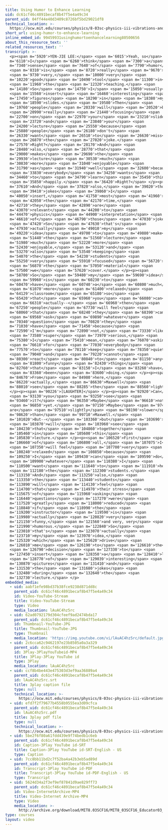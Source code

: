 ```yaml
---
title: Using Humor to Enhance Learning
uid: dc61cf46c4891becaf8b47f5e4a49c34
parent_uid: 04ff44e40d3409c8726bf5bd29021df8
technical_location: >-
  https://ocw.mit.edu/courses/physics/8-03sc-physics-iii-vibrations-and-waves-fall-2016/instructor-insights/using-humor-to-enhance-learning
short_url: using-humor-to-enhance-learning
inline_embed_id: 99459931usinghumortoenhancelearning80500656
about_this_resource_text: ''
related_resources_text: ''
transcript: >-
  <p><span m='5920'>YEN-JIE LEE:</span> <span m='6015'>Yeah, so</span> <span
  m='6110'>I</span> <span m='6260'>think</span> <span m='7300'>a</span> <span
  m='7340'>sense</span> <span m='7640'>of</span> <span m='7790'>humor</span>
  <span m='8310'>is</span> <span m='8720'>really</span> <span m='9670'>a</span>
  <span m='9730'>very,</span> <span m='10000'>very</span> <span
  m='10220'>good</span> <span m='10490'>tool</span> <span m='11300'>in</span>
  <span m='11960'>the</span> <span m='12320'>teaching.</span> <span
  m='14180'>So</span> <span m='14750'>I</span> <span m='15050'>usually</span>
  <span m='15560'>insert</span> <span m='16460'>interesting</span> <span
  m='17450'>figures</span> <span m='18290'>in</span> <span m='18380'>my</span>
  <span m='18590'>slides.</span> <span m='19580'>Then</span> <span
  m='19760'>people</span> <span m='20330'>will</span> <span m='20520'>be</span>
  <span m='20990'>really</span> <span m='21440'>focusing</span> <span
  m='22700'>on</span> <span m='22970'>your</span> <span m='23210'>slides</span>
  <span m='23720'>and</span> <span m='23840'>your</span> <span
  m='24200'>lecture</span> <span m='25550'>because</span> <span
  m='25880'>people</span> <span m='26180'>don't</span> <span
  m='26330'>want</span> <span m='26510'>to</span> <span m='26630'>miss</span>
  <span m='26870'>the</span> <span m='27020'>joke.</span> <span
  m='27570'>Right?</span> <span m='28170'>And</span> <span
  m='28480'>also,</span> <span m='28770'>that</span> <span
  m='29000'>makes</span> <span m='29690'>the</span> <span
  m='29930'>lecture</span> <span m='30530'>much</span> <span
  m='30830'>more</span> <span m='31040'>enjoyable</span> <span
  m='31790'>as</span> <span m='31940'>well</span> <span m='32600'>because</span>
  <span m='33830'>everybody</span> <span m='34250'>wants</span> <span
  m='34460'>to</span> <span m='34790'>learn</span> <span m='35450'>things</span>
  <span m='35850'>happily.</span> <span m='36420'>Right?</span> </p><p><span
  m='37610'>And</span> <span m='37820'>also,</span> <span m='39020'>those</span>
  <span m='39410'>jokes</span> <span m='39860'>I</span> <span
  m='40050'>insert,</span> <span m='41750'>most</span> <span m='41960'>of</span>
  <span m='42050'>the</span> <span m='42170'>time,</span> <span
  m='42710'>they</span> <span m='42890'>are</span> <span
  m='43070'>relevant</span> <span m='44200'>to</span> <span
  m='44470'>physics</span> <span m='44900'>interpretation</span> <span
  m='46610'>of</span> <span m='46790'>those</span> <span m='47030'>jokes.</span>
  <span m='47420'>So</span> <span m='47630'>that's</span> <span
  m='47930'>actually</span> <span m='49010'>my</span> <span
  m='49220'>idea</span> <span m='49700'>to</span> <span m='49880'>make</span>
  <span m='51440'>the</span> <span m='51560'>lecture</span> <span
  m='51980'>much</span> <span m='52220'>more</span> <span
  m='52430'>enjoyable,</span> <span m='53120'>and</span> <span
  m='53270'>also</span> <span m='53540'>keeping</span> <span
  m='54070'>the</span> <span m='54230'>students</span> <span
  m='55250'>very</span> <span m='55910'>focused</span> <span m='56720'>on</span>
  <span m='56870'>the</span> <span m='57050'>material</span> <span
  m='57500'>we</span> <span m='57620'>cover.</span> </p><p><span
  m='58700'>So</span> <span m='59480'>my</span> <span m='59690'>idea</span>
  <span m='59960'>is</span> <span m='60230'>to</span> <span
  m='60470'>have</span> <span m='60740'>a</span> <span m='60800'>much</span>
  <span m='61070'>more</span> <span m='61400'>relaxed</span> <span
  m='64129'>classroom</span> <span m='65180'>so</span> <span
  m='65420'>that</span> <span m='65960'>you</span> <span m='66080'>can</span>
  <span m='66310'>actually--</span> <span m='66960'>then</span> <span
  m='67250'>people</span> <span m='67730'>will feel</span> <span
  m='68060'>that</span> <span m='68240'>they</span> <span m='68390'>can</span>
  <span m='69560'>ask</span> <span m='69890'>whatever</span> <span
  m='70340'>question</span> <span m='70820'>they</span> <span
  m='71030'>have</span> <span m='71450'>because</span> <span
  m='72590'>I'm</span> <span m='72890'>not,</span> <span m='73330'>like,</span>
  <span m='73580'>super</span> <span m='73970'>serious,</span> <span
  m='75380'>I</span> <span m='75410'>mean,</span> <span m='76070'>asking</span>
  <span m='76610'>for</span> <span m='77030'>everybody</span> <span
  m='77570'>to</span> <span m='78110'>keep</span> <span m='78350'>quiet</span>
  <span m='79040'>and</span> <span m='79220'>cannot</span> <span
  m='80300'>react</span> <span m='80840'>to</span> <span m='81150'>any</span>
  <span m='81800'>funny</span> <span m='82430'>things</span> <span
  m='82760'>that</span> <span m='83150'>I</span> <span m='83260'>have</span>
  <span m='83360'>been</span> <span m='83600'>doing.</span> </p><p><span
  m='84670'>From</span> <span m='84980'>here,</span> <span
  m='86220'>actually,</span> <span m='86630'>Maxwell</span> <span
  m='88010'>see</span> <span m='88285'>the</span> <span m='88560'>light.</span>
  </p><p><span m='90226'>[LAUGHTER]</span> </p><p><span m='92920'>Can</span>
  <span m='93130'>you</span> <span m='93250'>see</span> <span
  m='93460'>it?</span> <span m='96350'>Maybe</span> <span m='96610'>not</span>
  <span m='96850'>yet.</span> <span m='97150'>Maybe</span> <span m='97440'>we
  are</span> <span m='97510'>slightly</span> <span m='98190'>slower</span> <span
  m='98620'>than</span> <span m='99710'>Maxwell.</span> <span
  m='101020'>But--</span> <span m='103360'>but</span> <span m='103690'>we</span>
  <span m='103870'>will</span> <span m='103960'>see</span> <span
  m='104230'>that</span> <span m='104860'>together</span> <span
  m='105460'>in</span> <span m='105600'>this</span> <span
  m='105830'>lecture.</span> </p><p><span m='106520'>First</span> <span
  m='106660'>of</span> <span m='106800'>all,</span> <span m='107075'>I</span>
  <span m='107350'>will feel</span> <span m='107700'>very</span> <span
  m='108240'>relaxed</span> <span m='108850'>because</span> <span
  m='109250'>I</span> <span m='109430'>can</span> <span m='109590'>do</span>
  <span m='109900'>whatever</span> <span m='110380'>I</span> <span
  m='110500'>want</span> <span m='111640'>to</span> <span m='111910'>help</span>
  <span m='112180'>the</span> <span m='112300'>students.</span> <span
  m='113150'>And</span> <span m='113250'>also,</span> <span
  m='113350'>the</span> <span m='113440'>students</span> <span
  m='113890'>will</span> <span m='114130'>feel</span> <span
  m='114700'>that</span> <span m='114970'>their stress</span> <span
  m='115675'>of</span> <span m='115960'>asking</span> <span
  m='116440'>questions</span> <span m='117270'>were</span> <span
  m='117520'>greatly</span> <span m='118000'>reduced</span> <span
  m='118840'>if</span> <span m='118990'>the</span> <span
  m='119200'>instructor</span> <span m='119590'>is</span> <span
  m='119980'>actually</span> <span m='120820'>very</span> <span
  m='121150'>funny,</span> <span m='121560'>and very, very</span> <span
  m='121990'>humorous.</span> <span m='122840'>So</span> <span
  m='123010'>that's</span> <span m='123070'>actually</span> <span
  m='123710'>my</span> <span m='123970'>idea,</span> <span
  m='125320'>which</span> <span m='125620'>drive</span> <span
  m='126010'>me</span> <span m='126190'>to</span> <span m='126610'>the</span>
  <span m='126790'>decision</span> <span m='127330'>to</span> <span
  m='127450'>insert</span> <span m='128350'>a</span> <span m='128410'>lot</span>
  <span m='128770'>of</span> <span m='129039'>interesting</span> <span
  m='130870'>pictures</span> <span m='131410'>and</span> <span
  m='131530'>the</span> <span m='131680'>jokes</span> <span
  m='132480'>during</span> <span m='132640'>the</span> <span
  m='132730'>lecture.</span> </p>
embedded_media:
  - uid: aabf1efe98bd37b38fce9238d871dd8c
    parent_uid: dc61cf46c4891becaf8b47f5e4a49c34
    id: Video-YouTube-Stream
    title: Video-YouTube-Stream
    type: Video
    media_location: lAuAC4hz5rc
  - uid: 62ad0792179d304cfeef9ad2474bda17
    parent_uid: dc61cf46c4891becaf8b47f5e4a49c34
    id: Thumbnail-YouTube-JPG
    title: Thumbnail-YouTube-JPG
    type: Thumbnail
    media_location: 'https://img.youtube.com/vi/lAuAC4hz5rc/default.jpg'
  - uid: 2c6cca62c9462197e23b8505a0a3a329
    parent_uid: dc61cf46c4891becaf8b47f5e4a49c34
    id: 3Play-3PlayYouTubeid-MP4
    title: 3Play-3Play YouTube id
    type: 3Play
    media_location: lAuAC4hz5rc
  - uid: ccf8b4be443e475303d3ef9aa36889a4
    parent_uid: dc61cf46c4891becaf8b47f5e4a49c34
    id: lAuAC4hz5rc.srt
    title: 3play caption file
    type: null
    technical_location: >-
      https://ocw.mit.edu/courses/physics/8-03sc-physics-iii-vibrations-and-waves-fall-2016/instructor-insights/using-humor-to-enhance-learning/lAuAC4hz5rc.srt
  - uid: efd7f2f79677b4558b9555ea3d09cfca
    parent_uid: dc61cf46c4891becaf8b47f5e4a49c34
    id: lAuAC4hz5rc.pdf
    title: 3play pdf file
    type: null
    technical_location: >-
      https://ocw.mit.edu/courses/physics/8-03sc-physics-iii-vibrations-and-waves-fall-2016/instructor-insights/using-humor-to-enhance-learning/lAuAC4hz5rc.pdf
  - uid: 5be2f6f80a61fdd439e9f74bedb1c6eb
    parent_uid: dc61cf46c4891becaf8b47f5e4a49c34
    id: Caption-3Play YouTube id-SRT
    title: Caption-3Play YouTube id-SRT-English - US
    type: Caption
  - uid: 7cc8bb11bd2c7f52ba4a42b3eb5ad89d
    parent_uid: dc61cf46c4891becaf8b47f5e4a49c34
    id: Transcript-3Play YouTube id-PDF
    title: Transcript-3Play YouTube id-PDF-English - US
    type: Transcript
  - uid: 5624d34a2f3ef9ef87841d9ae829ff73
    parent_uid: dc61cf46c4891becaf8b47f5e4a49c34
    id: Video-InternetArchive-MP4
    title: Video-Internet Archive-MP4
    type: Video
    media_location: >-
      http://archive.org/download/MIT8.03SCF16/MIT8_03SCF16_Educator03_Using_Humor_300k.mp4
type: courses
layout: video
---
```


